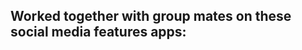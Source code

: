 ## Worked together with group mates on these social media features apps:

<a href="https://github.com/923-recommenders/UBB-SE-2024-Gaborment">
</a>

<a href="https://github.com/923-recommenders/UBB-SE-2024-TechTitans">
</a>

<a href="https://github.com/923-recommenders/UBB-SE-2024-Music">
</a>
